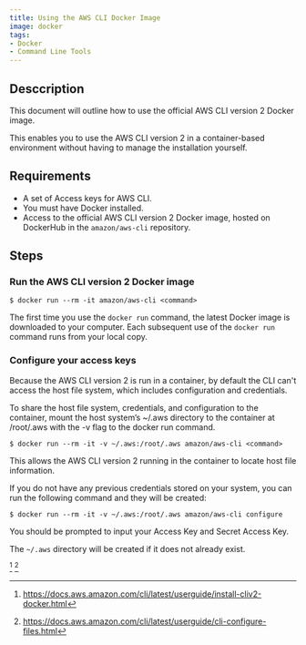 ```yaml
---
title: Using the AWS CLI Docker Image
image: docker
tags:
- Docker
- Command Line Tools
---
```

## Desccription

This document will outline how to use the official AWS CLI version 2 Docker image.

This enables you to use the AWS CLI version 2 in a container-based environment without having to manage the installation yourself.

## Requirements

- A set of Access keys for AWS CLI.
- You must have Docker installed.
- Access to the official AWS CLI version 2 Docker image, hosted on DockerHub in the `amazon/aws-cli` repository.

## Steps

### Run the AWS CLI version 2 Docker image

`$ docker run --rm -it amazon/aws-cli <command>`

The first time you use the `docker run` command, the latest Docker image is downloaded to your computer. Each subsequent use of the `docker run` command runs from your local copy.

### Configure your access keys 

Because the AWS CLI version 2 is run in a container, by default the CLI can't access the host file system, which includes configuration and credentials.

To share the host file system, credentials, and configuration to the container, mount the host system’s ~/.aws directory to the container at /root/.aws with the -v flag to the docker run command.

`$ docker run --rm -it -v ~/.aws:/root/.aws amazon/aws-cli <command>`

This allows the AWS CLI version 2 running in the container to locate host file information.

If you do not have any previous credentials stored on your system, you can run  the following command and they will be created:

`$ docker run --rm -it -v ~/.aws:/root/.aws amazon/aws-cli configure`

You should be prompted to input your Access Key and Secret Access Key.

The `~/.aws` directory will be created if it does not already exist.

[^1] [^2]

[^1]: https://docs.aws.amazon.com/cli/latest/userguide/install-cliv2-docker.html
[^2]: https://docs.aws.amazon.com/cli/latest/userguide/cli-configure-files.html
[^3]: https://docs.aws.amazon.com/cli/latest/userguide/cli-configure-envvars.html